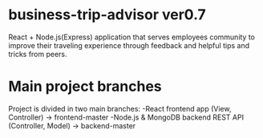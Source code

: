 # business-trip-advisor ver0.7
React + Node.js(Express) application that serves employees community to improve their traveling experience
through feedback and helpful tips and tricks from peers.

# Main project branches
Project is divided in two main branches:
-React frontend app (View, Controller) -> frontend-master
-Node.js & MongoDB backend REST API (Controller, Model) -> backend-master
